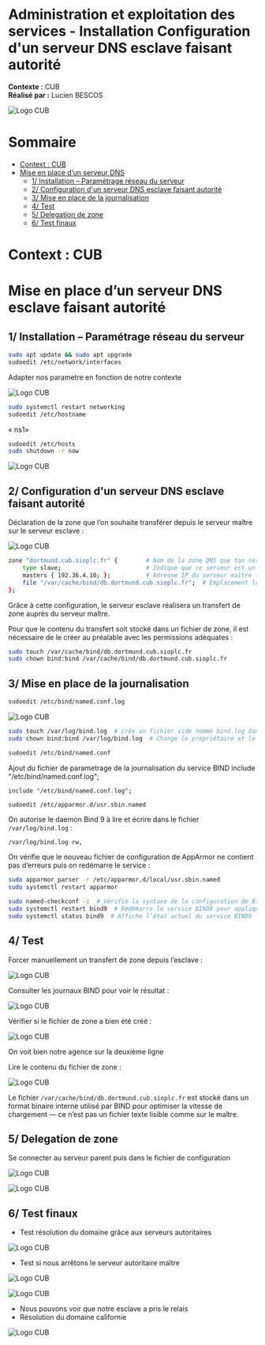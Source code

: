 # Administration et exploitation des services - Installation Configuration d'un serveur DNS esclave faisant autorité

**Contexte :** CUB  
**Réalisé par :** Lucien BESCOS  

![Logo CUB](../../medias/logocub.png)



# Sommaire
- [Context : CUB](#context--cub)
- [Mise en place d’un serveur DNS ](#mise-en-place-dun-serveur-dns-recursif)
  - [1/ Installation – Paramétrage réseau du serveur](#1-installation--paramétrage-réseau-du-serveur)
  - [2/ Configuration d'un serveur DNS esclave faisant autorité](#2-configuration-dun-serveur-dns-esclave-faisant-autorité)
  - [3/ Mise en place de la journalisation](#3-mise-en-place-de-la-journalisation)
  - [4/ Test](#4-test)
  - [5/ Delegation de zone](#5-delegation-de-zone)
  - [6/ Test finaux](#6-test-finaux)

# Context : CUB

# Mise en place d’un serveur DNS esclave faisant autorité

## 1/ Installation – Paramétrage réseau du serveur 

```bash
sudo apt update && sudo apt upgrade
sudoedit /etc/network/interfaces
```

Adapter nos parametre en fonction de notre contexte 

![Logo CUB](../../medias/DSNesclave_1.png)


```bash
sudo systemctl restart networking
sudoedit /etc/hostname
```

« ns1»

```bash
sudoedit /etc/hosts
sudo shutdown -r now
```


![Logo CUB](../../medias/DSNesclave_2.png)


## 2/ Configuration d'un serveur DNS esclave faisant autorité

Déclaration de la zone que l’on souhaite transférer depuis le serveur maître sur le serveur esclave :


![Logo CUB](../../medias/DSNesclave_3.png)

```bash
zone "dortmund.cub.sioplc.fr" {        # Nom de la zone DNS que ton serveur va gérer en tant qu’esclave
    type slave;                        # Indique que ce serveur est un DNS esclave (il ne gère pas la zone en maître)
    masters { 192.36.4.10; };          # Adresse IP du serveur maître (celui qui détient la zone originale)
    file "/var/cache/bind/db.dortmund.cub.sioplc.fr";  # Emplacement local où la copie de la zone sera stockée après le transfert
};
```

Grâce à cette configuration, le serveur esclave réalisera un transfert de zone auprès du serveur maître.

Pour que le contenu du transfert soit stocké dans un fichier de zone, il est nécessaire de le créer au préalable avec les permissions adéquates :

```bash
sudo touch /var/cache/bind/db.dortmund.cub.sioplc.fr
sudo chown bind:bind /var/cache/bind/db.dortmund.cub.sioplc.fr
```

## 3/ Mise en place de la journalisation

```bash
sudoedit /etc/bind/named.conf.log
```

![Logo CUB](../../medias/DSNesclave_4.png)

```bash
sudo touch /var/log/bind.log  # crée un fichier vide nommé bind.log dans le dossier /var/log
sudo chown bind:bind /var/log/bind.log  # Change le propriétaire et le groupe de ce fichier pour l’utilisateur et le groupe bind
```

```bash
sudoedit /etc/bind/named.conf
```

Ajout du fichier de parametrage de la journalisation du service BIND
include "/etc/bind/named.conf.log";

```text
include "/etc/bind/named.conf.log";
```

```bash
sudoedit /etc/apparmor.d/usr.sbin.named
```

On autorise le daemon Bind 9 à lire et écrire dans le fichier `/var/log/bind.log` :

```
/var/log/bind.log rw,
```

On vérifie que le nouveau fichier de configuration de AppArmor ne contient pas d’erreurs puis on redémarre le service :

```bash
sudo apparmor_parser -r /etc/apparmor.d/local/usr.sbin.named
sudo systemctl restart apparmor

sudo named-checkconf -z  # Vérifie la syntaxe de la configuration de BIND et charge les zones DNS
sudo systemctl restart bind9  # Redémarre le service BIND9 pour appliquer les changements
sudo systemctl status bind9  # Affiche l’état actuel du service BIND9
```

## 4/ Test 

Forcer manuellement un transfert de zone depuis l’esclave : 

![Logo CUB](../../medias/DSNesclave_5.png)



Consulter les journaux BIND pour voir le résultat : 

![Logo CUB](../../medias/DSNesclave_6.png)

Vérifier si le fichier de zone a bien été créé :  

![Logo CUB](../../medias/DSNesclave_7.png)


On voit bien notre agence sur la deuxième ligne

Lire le contenu du fichier de zone :  

![Logo CUB](../../medias/DSNesclave_8.png)

Le fichier `/var/cache/bind/db.dortmund.cub.sioplc.fr` est stocké dans un format binaire interne utilisé par BIND pour optimiser la vitesse de chargement — ce n’est pas un fichier texte lisible comme sur le maître.

## 5/ Delegation de zone 

Se connecter au serveur parent puis dans le fichier de configuration 

![Logo CUB](../../medias/DSNesclave_9.png)

![Logo CUB](../../medias/DSNesclave_10.png)

## 6/ Test finaux

- Test résolution du domaine grâce aux serveurs autoritaires

![Logo CUB](../../medias/DSNesclave_11.png)

- Test si nous arrêtons le serveur autoritaire maître

![Logo CUB](../../medias/DSNesclave_12.png)

![Logo CUB](../../medias/DSNesclave_13.png)


- Nous pouvons voir que notre esclave a pris le relais
- Résolution du domaine californie

![Logo CUB](../../medias/DSNesclave_14.png)

